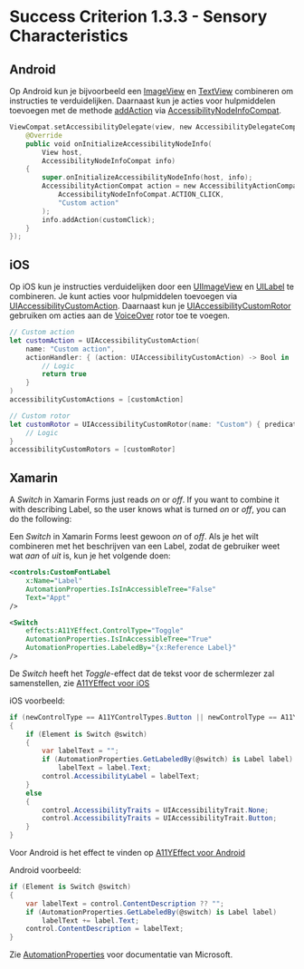 # Success Criterion 1.3.3 - Sensory Characteristics

## Android

Op Android kun je bijvoorbeeld een [ImageView](https://developer.android.com/reference/android/widget/ImageView) en [TextView](https://developer.android.com/reference/android/widget/TextView) combineren om instructies te verduidelijken. Daarnaast kun je acties voor hulpmiddelen toevoegen met de methode [addAction](https://developer.android.com/reference/kotlin/androidx/core/view/accessibility/AccessibilityNodeInfoCompat#addAction(androidx.core.view.accessibility.AccessibilityNodeInfoCompat.AccessibilityActionCompat)) via [AccessibilityNodeInfoCompat](https://developer.android.com/reference/androidx/core/view/accessibility/AccessibilityNodeInfoCompat).

```kotlin
ViewCompat.setAccessibilityDelegate(view, new AccessibilityDelegateCompat() {
    @Override
    public void onInitializeAccessibilityNodeInfo(
        View host, 
        AccessibilityNodeInfoCompat info) 
    {
        super.onInitializeAccessibilityNodeInfo(host, info);
        AccessibilityActionCompat action = new AccessibilityActionCompat(
            AccessibilityNodeInfoCompat.ACTION_CLICK, 
            "Custom action"
        );
        info.addAction(customClick);
    }
});
```

## iOS

Op iOS kun je instructies verduidelijken door een [UIImageView](https://developer.apple.com/documentation/uikit/uiimageview) en [UILabel](https://developer.apple.com/documentation/uikit/uilabel) te combineren. Je kunt acties voor hulpmiddelen toevoegen via [UIAccessibilityCustomAction](https://developer.apple.com/documentation/uikit/uiaccessibilitycustomaction). Daarnaast kun je [UIAccessibilityCustomRotor](https://developer.apple.com/documentation/uikit/uiaccessibilitycustomrotor) gebruiken om acties aan de [VoiceOver](https://appt.nl/kennisbank/hulpmiddelen/schermlezer/ios) rotor toe te voegen.

```swift
// Custom action
let customAction = UIAccessibilityCustomAction(
    name: "Custom action",
    actionHandler: { (action: UIAccessibilityCustomAction) -> Bool in
        // Logic
        return true
    }
)
accessibilityCustomActions = [customAction]

// Custom rotor
let customRotor = UIAccessibilityCustomRotor(name: "Custom") { predicate in
    // Logic
}
accessibilityCustomRotors = [customRotor]
```

## Xamarin

A *Switch* in Xamarin Forms just reads *on* or *off*. If you want to combine it with describing Label, so the user knows what is turned *on* or *off*, you can do the following:

Een *Switch* in Xamarin Forms leest gewoon *on* of *off*. Als je het wilt combineren met het beschrijven van een Label, zodat de gebruiker weet wat *aan* of *uit* is, kun je het volgende doen:

```xml
<controls:CustomFontLabel
    x:Name="Label"
    AutomationProperties.IsInAccessibleTree="False"
    Text="Appt"
/>

<Switch
    effects:A11YEffect.ControlType="Toggle"
    AutomationProperties.IsInAccessibleTree="True"
    AutomationProperties.LabeledBy="{x:Reference Label}"
/>
```

De *Switch* heeft het *Toggle*-effect dat de tekst voor de schermlezer zal samenstellen, zie [A11YEffect voor iOS](./A11YEffect_iOS.md)

iOS voorbeeld:

```csharp
if (newControlType == A11YControlTypes.Button || newControlType == A11YControlTypes.Toggle)
{
    if (Element is Switch @switch)
    {
        var labelText = "";
        if (AutomationProperties.GetLabeledBy(@switch) is Label label)
            labelText = label.Text;
        control.AccessibilityLabel = labelText;
    }
    else
    {
        control.AccessibilityTraits = UIAccessibilityTrait.None;
        control.AccessibilityTraits = UIAccessibilityTrait.Button;
    }
}
```

Voor Android is het effect te vinden op [A11YEffect voor Android](./A11YEffect_Android.md)

Android voorbeeld:

```csharp
if (Element is Switch @switch)
{
    var labelText = control.ContentDescription ?? "";
    if (AutomationProperties.GetLabeledBy(@switch) is Label label)
        labelText += label.Text;
    control.ContentDescription = labelText;
}
```

Zie [AutomationProperties](https://docs.microsoft.com/en-us/xamarin/xamarin-forms/app-fundamentals/accessibility/automation-properties) voor documentatie van Microsoft.
